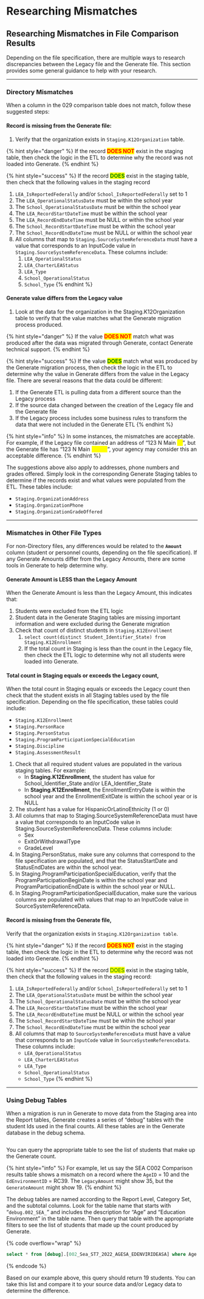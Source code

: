 # Researching Mismatches

## Researching Mismatches in File Comparison Results

Depending on the file specification, there are multiple ways to research discrepancies between the Legacy file and the Generate file. This section provides some general guidance to help with your research.

***

### Directory Mismatches

When a column in the 029 comparison table does not match, follow these suggested steps:

#### Record is missing from the Generate file:

1. Verify that the organization exists in `Staging.K12Organization` table.&#x20;

{% hint style="danger" %}
If the record <mark style="color:red;">**DOES NOT**</mark> exist in the staging table, then check the logic in the ETL to determine why the record was not loaded into Generate.&#x20;
{% endhint %}

{% hint style="success" %}
If the record <mark style="color:green;">**DOES**</mark> exist in the staging table, then check that the following values in the staging record

1. `LEA_IsReportedFederally` and/or `School_IsReportedFederally` set to 1
2. The `LEA_OperationalStatusDate` must be within the school year
3. The `School_OperationalStatusDate` must be within the school year
4. The `LEA_RecordStartDateTime` must be within the school year
5. The `LEA_RecordEndDateTime` must be NULL or within the school year
6. The `School_RecordStartDateTime` must be within the school year
7. The `School_RecordEndDateTime` must be NULL or within the school year
8. All columns that map to `Staging.SourceSystemReferenceData` must have a value that corresponds to an InputCode value in `Staging.SourceSystemReferenceData`. These columns include:
   1. `LEA_OperationalStatus`
   2. `LEA_CharterLEAStatus`
   3. `LEA_Type`
   4. `School_OperationalStatus`
   5. `School_Type`
{% endhint %}

#### Generate value differs from the Legacy value

1. Look at the data for the organization in the Staging.K12Organization table to verify that the value matches what the Generate migration process produced.&#x20;

{% hint style="danger" %}
If the value <mark style="color:red;">**DOES NOT**</mark> match what was produced after the data was migrated through Generate, contact Generate technical support.
{% endhint %}

{% hint style="success" %}
If the value <mark style="color:green;">**DOES**</mark> match what was produced by the Generate migration process, then check the logic in the ETL to determine why the value in Generate differs from the value in the Legacy file. There are several reasons that the data could be different:

1. If the Generate ETL is pulling data from a different source than the Legacy process
2. If the source data changed between the creation of the Legacy file and the Generate file
3. If the Legacy process includes some business rules to transform the data that were not included in the Generate ETL
{% endhint %}

{% hint style="info" %}
In some instances, the mismatches are acceptable. For example, if the Legacy file contained an address of “123 N Main <mark style="color:yellow;">**St**</mark>”, but the Generate file has “123 N Main <mark style="color:yellow;">**Street**</mark>”, your agency may consider this an acceptable difference.
{% endhint %}

The suggestions above also apply to addresses, phone numbers and grades offered. Simply look in the corresponding Generate Staging tables to determine if the records exist and what values were populated from the ETL. These tables include:

* `Staging.OrganizationAddress`
* `Staging.OrganizationPhone`
* `Staging.OrganizationGradeOffered`

***

### Mismatches in Other File Types

For non-Directory files, any differences would be related to the **`Amount`** column (student or personnel counts, depending on the file specification). If any Generate Amounts differ from the Legacy Amounts, there are some tools in Generate to help determine why.

#### Generate Amount is LESS than the Legacy Amount

When the Generate Amount is less than the Legacy Amount, this indicates that:

1. Students were excluded from the ETL logic
2. Student data in the Generate Staging tables are missing important information and were excluded during the Generate migration
3. Check that count of distinct students in `Staging.K12Enrollment`
   1. `select count(distinct Student_Identifier_State) from Staging.K12Enrollment`
   2. If the total count in Staging is less than the count in the Legacy file, then check the ETL logic to determine why not all students were loaded into Generate.

#### Total count in Staging equals or exceeds the Legacy count,&#x20;

When the total count in Staging equals or exceeds the Legacy count then check that the student exists in all Staging tables used by the file specification. Depending on the file specification, these tables could include:

* `Staging.K12Enrollment`
* `Staging.PersonRace`
* `Staging.PersonStatus`
* `Staging.ProgramParticipationSpecialEducation`
* `Staging.Discipline`
* `Staging.AssessmentResult`

1. Check that all required student values are populated in the various staging tables. For example:
   * In **Staging.K12Enrollment**, the student has value for School\_Identifier\_State and/or LEA\_Identifier\_State
   * In **Staging.K12Enrollment**, the EnrollmentEntryDate is within the school year and the EnrollmentExitDate is within the school year or is NULL
2. The student has a value for HispanicOrLatinoEthnicity (1 or 0)
3. All columns that map to Staging.SourceSystemReferenceData must have a value that corresponds to an InputCode value in Staging.SourceSystemReferenceData.  These columns include:
   * Sex
   * ExitOrWithdrawalType
   * GradeLevel
4. In Staging.PersonStatus, make sure any columns that correspond to the file specification are populated, and that the StatusStartDate and StatusEndDates are within the school year.
5. In Staging.ProgramParticipationSpecialEducation, verify that the ProgramParticipationBeginDate is within the school year and ProgramParticipationEndDate is within the school year or NULL.
6. In Staging.ProgramParticipationSpecialEducation, make sure the various columns are populated with values that map to an InputCode value in SourceSystemReferenceData.

#### Record is missing from the Generate file,

Verify that the organization exists in `Staging.K12Organization table`.&#x20;

{% hint style="danger" %}
If the record <mark style="color:red;">**DOES NOT**</mark> exist in the staging table, then check the logic in the ETL to determine why the record was not loaded into Generate.&#x20;
{% endhint %}

{% hint style="success" %}
If the record <mark style="color:green;">DOES</mark> exist in the staging table, then check that the following values in the staging record:

1. `LEA_IsReportedFederally` and/or `School_IsReportedFederally` set to 1
2. The `LEA_OperationalStatusDate` must be within the school year
3. The `School_OperationalStatusDate` must be within the school year
4. The `LEA_RecordStartDateTime` must be within the school year
5. The `LEA_RecordEndDateTime` must be NULL or within the school year
6. The `School_RecordStartDateTime` must be within the school year
7. The `School_RecordEndDateTime` must be within the school year
8. All columns that map to `SourceSystemReferenceData` must have a value that corresponds to an `InputCode` value in `SourceSystemReferenceData`. These columns include:
   * `LEA_OperationalStatus`
   * `LEA_CharterLEAStatus`
   * `LEA_Type`
   * `School_OperationalStatus`
   * `School_Type`
{% endhint %}

***

### Using Debug Tables

When a migration is run in Generate to move data from the Staging area into the Report tables, Generate creates a series of “debug” tables with the student Ids used in the final counts.  All these tables are in the Generate database in the debug schema.

<figure><img src="../../../.gitbook/assets/image (213).png" alt=""><figcaption></figcaption></figure>

You can query the appropriate table to see the list of students that make up the Generate count.&#x20;

{% hint style="info" %}
For example, let us say the SEA C002 Comparison results table shows a mismatch on a record where the `AgeID` = 10 and the `EdEnvironmentID` = RC39. The `LegacyAmount` might show 35, but the `GenerateAmount` might show 19.
{% endhint %}

The debug tables are named according to the Report Level, Category Set, and the subtotal columns.  Look for the table name that starts with “`debug.002_SEA_`” and includes the description for “Age” and “Education Environment” in the table name. Then query that table with the appropriate filters to see the list of students that made up the count produced by Generate.

{% code overflow="wrap" %}
```sql
select * from [debug].[002_Sea_ST7_2022_AGESA_EDENVIRIDEASA] where Age = '10' and IDEAEDUCATIONALENVIRONMENT = 'RC39'
```
{% endcode %}

Based on our example above, this query should return 19 students. You can take this list and compare it to your source data and/or Legacy data to determine the difference.
